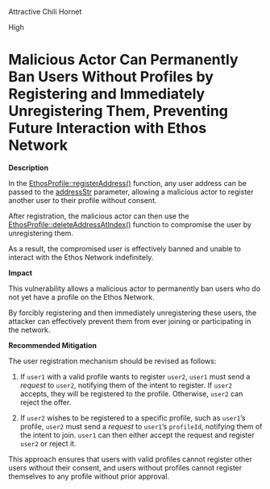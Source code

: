 Attractive Chili Hornet

High

# Malicious Actor Can Permanently Ban Users Without Profiles by Registering and Immediately Unregistering Them, Preventing Future Interaction with Ethos Network

**Description**

In the [EthosProfile::registerAddress()](https://github.com/sherlock-audit/2024-10-ethos-network/blob/db37b9dc2b792e245eb683d8a956bcb7ef2f1a27/ethos/packages/contracts/contracts/EthosProfile.sol#L364-L409) function, any user address can be passed to the [addressStr](https://github.com/sherlock-audit/2024-10-ethos-network/blob/db37b9dc2b792e245eb683d8a956bcb7ef2f1a27/ethos/packages/contracts/contracts/EthosProfile.sol#L374) parameter, allowing a malicious actor to register another user to their profile without consent.

After registration, the malicious actor can then use the [EthosProfile::deleteAddressAtIndex()](https://github.com/sherlock-audit/2024-10-ethos-network/blob/db37b9dc2b792e245eb683d8a956bcb7ef2f1a27/ethos/packages/contracts/contracts/EthosProfile.sol#L411-L438) function to compromise the user by unregistering them. 

As a result, the compromised user is effectively banned and unable to interact with the Ethos Network indefinitely.

**Impact**

This vulnerability allows a malicious actor to permanently ban users who do not yet have a profile on the Ethos Network.

By forcibly registering and then immediately unregistering these users, the attacker can effectively prevent them from ever joining or participating in the network. 

**Recommended Mitigation**

The user registration mechanism should be revised as follows:

1. If `user1` with a valid profile wants to register `user2`, `user1` must send a *request* to `user2`, notifying them of the intent to register. If `user2` accepts, they will be registered to the profile. Otherwise, `user2` can reject the offer.

2. If `user2` wishes to be registered to a specific profile, such as `user1`’s profile, `user2` must send a *request* to `user1`’s `profileId`, notifying them of the intent to join. `user1` can then either accept the request and register `user2` or reject it.

This approach ensures that users with valid profiles cannot register other users without their consent, and users without profiles cannot register themselves to any profile without prior approval.